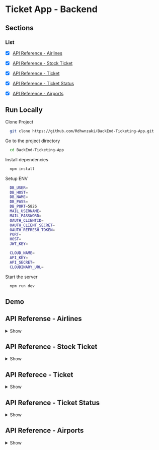 # Ticket App - Backend

## Sections

### List



-  [x] [API Reference - Airlines](#api-reference---airlines)
-  [x] [API Reference - Stock Ticket](#api-reference---stock-ticket)
-  [x] [API Reference - Ticket](#api-reference---ticket)
-  [x] [API Reference - Ticket Status](#api-reference---ticket-status)
-  [x] [API Reference - Airports](#api-reference---airports)



## Run Locally

Clone Project

```bash
  git clone https://github.com/Rdhwnzaki/BackEnd-Ticketing-App.git
```

Go to the project directory

```bash
  cd BackEnd-Ticketing-App
```

Install dependencies

```bash
  npm install
```

Setup ENV

```bash
  DB_USER= 
  DB_HOST=
  DB_NAME=
  DB_PASS= 
  DB_PORT=5826
  MAIL_USERNAME=  
  MAIL_PASSWORD= 
  OAUTH_CLIENTID=  
  OAUTH_CLIENT_SECRET=
  OAUTH_REFRESH_TOKEN=
  PORT=
  HOST=
  JWT_KEY=

  CLOUD_NAME=
  API_KEY=
  API_SECRET= 
  CLOUDINARY_URL=
```

Start the server

```bash
  npm run dev
```

## Demo


## API Referense - Airlines

<details>
<summary>Show</summary>
<br>

#### Get Airlines

```
  Get Airlines http://localhost:3006/airlines/all-airlines
```

Body
```json
{
    "success": true,
    "statusCode": 200,
    "data": [
        {
            "id": 23,
            "name": "Panjul Airlines",
            "photo": "https://res.cloudinary.com/dsxjgmjtz/image/upload/v1672190939/ticketing/l7nr8kn8yh74fpiwa6wk.png",
            "phone": "6132654"
        },
        ],
    "message": "get data success"
}
```

#### Post Airlines

```
  Post Airlines http://localhost:3006/airlines/all-airlines
```

Body
```json
{
  "id": 23,
  "name": "Panjul Airlines",
  "photo": "https://res.cloudinary.com/dsxjgmjtz/image/upload/v1672190939/ticketing/l7nr8kn8yh74fpiwa6wk.png",
  "phone": "6132654"
}
```

#### Put Airlines

```
  Put Airlines http://localhost:3006/airlines/all-airlines/23
```

Body
```json
{
  "id": 23,
  "name": "Panjul Airlines",
  "photo": "https://res.cloudinary.com/dsxjgmjtz/image/upload/v1672190939/ticketing/l7nr8kn8yh74fpiwa6wk.png",
  "phone": "6132654"
}
```

#### Delete Airlines

```
  Delete Airlines http://localhost:3006/airlines/all-airlines/23
```

Body
```json
{
  "id": 23,
  "name": "Panjul Airlines",
  "photo": "https://res.cloudinary.com/dsxjgmjtz/image/upload/v1672190939/ticketing/l7nr8kn8yh74fpiwa6wk.png",
  "phone": "6132654"
}
```
</details>



## API Reference - Stock Ticket

<details>
<summary>Show</summary>
<br>


#### Get Stock Ticket

```
  Get Stock Ticket http://localhost:3006/ticket/getstockticket
```

Body
```json

{
      "id": 3,
      "airlines_id": "1",
      "origin": "jkt",
      "destination": "bali",
      "departure": "13.00",
      "arrived": "15.00",
      "stock": 10,
      "price": 20000,
      "code": "jt-111",
      "terminal": "3C",
      "gate": "2",
      "type": "businness"
}
```

#### Post Stock Ticket

```
  Post Stock Ticket http://localhost:3006/ticket/getstockticket
```

Body
```json
{
      "id": 3,
      "airlines_id": "1",
      "origin": "jkt",
      "destination": "bali",
      "departure": "13.00",
      "arrived": "15.00",
      "stock": 10,
      "price": 20000,
      "code": "jt-111",
      "terminal": "3C",
      "gate": "2",
      "type": "businness"
}
```

#### Put Stock Ticket

```
  Put Stock Ticket http://localhost:3006/ticket/getstockticket/3
```

Body
```json
{
      "id": 3,
      "airlines_id": "1",
      "origin": "jkt",
      "destination": "bali",
      "departure": "13.00",
      "arrived": "15.00",
      "stock": 10,
      "price": 20000,
      "code": "jt-111",
      "terminal": "3C",
      "gate": "2",
      "type": "businness"
}
```

#### Delete Stock Ticket

```
  Delete Stock Ticket http://localhost:3006/ticket/getstockticket/3
```

Body
```json
{
      "id": 3,
      "airlines_id": "1",
      "origin": "jkt",
      "destination": "bali",
      "departure": "13.00",
      "arrived": "15.00",
      "stock": 10,
      "price": 20000,
      "code": "jt-111",
      "terminal": "3C",
      "gate": "2",
      "type": "businness"
}
```
</details>



## API Referece - Ticket


<details>
<summary>Show</summary>
<br>

#### Get Ticket

```
  Get Ticket http://localhost:3006/ticket/get-ticket
```

Body

```json
{
    "success": true,
    "statusCode": 200,
    "data": [
        {
            "id": "7",
            "user_id": "87b406c3-bc9f-4726-8266-c4ed53b053ca",
            "detail_user": "Mr",
            "total_ticket": 1,
            "total_price": "2500",
            "status": "0",
            "uuid": "87b406c3-bc9f-4726-8266-c4ed53b053ca",
            "date": "2022-12-26T22:18:01.057Z",
            "stock_id": null,
            "custommer_name": "Revanda",
            "nationality": "ID",
            "insurance": "0",
            "grand_total": "0"
        },
 ],
    "message": "Get ticket success"
}
```

#### Post Ticket

```
  Post Ticket http://localhost:3006/ticket/post-ticket
```

Body
```json
{
    "user_id":"0ef98410-8f58-40c7-906b-05a5d4f25f5a",
    "detail_user":"abcdefg",
    "total_ticket":2,
    "total_price":"800000",
    "status":1,
    "uuid":"barcode guys"
}
```

#### Put Ticket

```
  Put Ticket http://localhost:3006/ticket/put-ticket/6
```

Body
```json
{
    "user_id":"0ef98410-8f58-40c7-906b-05a5d4f25f5a",
    "detail_user":"abcdefghijgl",
    "total_ticket":2,
    "total_price":"800000",
    "status":1,
    "uuid":"barcode guys baru"
}
```

#### Delete Ticket

```
  Delete Ticket http://localhost:3006/ticket/delete-ticket/6
```

Body

```json
{
            "id": "6",
            "user_id": "87b406c3-bc9f-4726-8266-c4ed53b053ca",
            "detail_user": "Mr",
            "total_ticket": 1,
            "total_price": "2500",
            "status": "0",
            "uuid": "87b406c3-bc9f-4726-8266-c4ed53b053ca",
            "date": "2022-12-26T22:13:55.279Z",
            "stock_id": null,
            "custommer_name": "Revanda",
            "nationality": "ID",
            "insurance": "0",
            "grand_total": "0"
}
```
</details>



## API Reference - Ticket Status

<details>
<summary>Show</summary>
<br>

#### Get Detail Ticket Status

```
  Get Ticket Status http://localhost:3006/ticket-status/get-ticket-status
```

Body

```json
"success": true,
    "statusCode": 200,
    "data": {
        "command": "SELECT",
        "rowCount": 2,
        "oid": null,
        "rows": [
            {
                "id": 4,
                "info": "1",
                "detail": "Eticket issued"
            },
            {
                "id": 7,
                "info": "0",
                "detail": "Waiting for payment"
            }
        ],
  "message": "Get ticket success"
}
```

#### Post Ticket Status

```
  Post Ticket Status http://localhost:3006/ticket-status/post-ticket-status
```

Body

```json
{
  "id": 7,
  "info": "0",
  "detail": "Waiting for payment"
}
```

#### Put Ticket Status

```
  Put Ticket Status http://localhost:3006/ticket-status/put-ticket-status/4
```

Body

```Json
{
  "id": 4,
  "info": "1",
  "detail": "Eticket issued"
}
```

#### Delete Ticket Status

```
  Delete Ticket Status http://localhost:3006/ticket-status/delete-ticket-status/6
```

Body
```json
{
  "id": 6,
  "info": "1",
  "detail": "Waiting For Payment"
}
```
</details>



## API Reference - Airports

<details>
<summary>Show</summary>
<br>

#### Get Detail Airports

```
  Get All airports http://localhost:3000/airports
```

Body
```json
{
  "id": "1",
  "name": "Bandar Udara Soekarno Hatta",
  "code": "CGJ"
}
```

#### Post Airports

```
  Post Airports http://localhost:3000/airports
```

Body
```json
{
  "id": "1",
  "name": "Bandar Udara Soekarno Hatta",
  "code": "CGJ"
}
```

#### Put Airports

```
  Put Airport http://localhost:3000/airports/1
```

Body
```json
{
    "name": "Bandar Udara Soekarno Hatta",
    "code": "CGJ"
}
```

#### Delete Airports

```
  Delete Airports http://localhost:3000/airports/1
```

Body
```json
{
  "id": "1",
  "name": "Bandar Udara Soekarno Hatta",
  "code": "CGJ"
}
```

</details>
